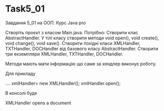 # Task5_01
Завдання 5_01 на ООП. Курс Java pro

Створіть проєкт з класом Main.java.
Потрібно: Створити клас AbstractHandler. У тілі класу створити методи void open(), void create(), void change(), void save(). Створити похідні класи XMLHandler, TXTHandler, DOCHandler від базового класу AbstractHandler. Створити три екземпляри XMLHandler, TXTHandler, DOCHandler.

Методи мають мати інформацію що саме за хендлер виконує роботу.

Для прикладу

…. xmlHandler= new XMLHandler();
xmlHandler.open();

В консолі буде 

XMLHandler opens a document
